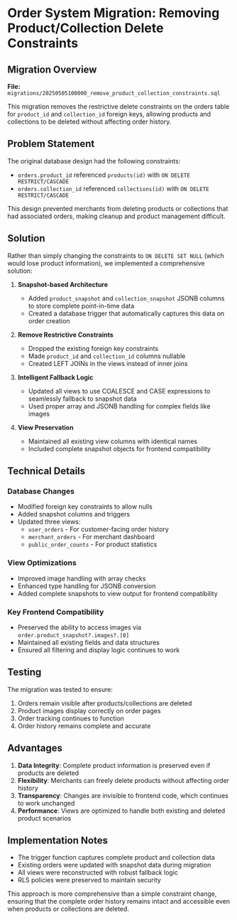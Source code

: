 # Order System Migration: Removing Product/Collection Delete Constraints

## Migration Overview
**File:** `migrations/20250505100000_remove_product_collection_constraints.sql`

This migration removes the restrictive delete constraints on the orders table for `product_id` and `collection_id` foreign keys, allowing products and collections to be deleted without affecting order history. 

## Problem Statement

The original database design had the following constraints:
- `orders.product_id` referenced `products(id)` with `ON DELETE RESTRICT/CASCADE`
- `orders.collection_id` referenced `collections(id)` with `ON DELETE RESTRICT/CASCADE`

This design prevented merchants from deleting products or collections that had associated orders, making cleanup and product management difficult.

## Solution

Rather than simply changing the constraints to `ON DELETE SET NULL` (which would lose product information), we implemented a comprehensive solution:

1. **Snapshot-based Architecture**
   - Added `product_snapshot` and `collection_snapshot` JSONB columns to store complete point-in-time data
   - Created a database trigger that automatically captures this data on order creation

2. **Remove Restrictive Constraints**
   - Dropped the existing foreign key constraints
   - Made `product_id` and `collection_id` columns nullable
   - Created LEFT JOINs in the views instead of inner joins

3. **Intelligent Fallback Logic**
   - Updated all views to use COALESCE and CASE expressions to seamlessly fallback to snapshot data
   - Used proper array and JSONB handling for complex fields like images

4. **View Preservation**
   - Maintained all existing view columns with identical names
   - Included complete snapshot objects for frontend compatibility
   
## Technical Details

### Database Changes
- Modified foreign key constraints to allow nulls
- Added snapshot columns and triggers
- Updated three views:
  - `user_orders` - For customer-facing order history
  - `merchant_orders` - For merchant dashboard
  - `public_order_counts` - For product statistics

### View Optimizations
- Improved image handling with array checks
- Enhanced type handling for JSONB conversion
- Added complete snapshots to view output for frontend compatibility

### Key Frontend Compatibility
- Preserved the ability to access images via `order.product_snapshot?.images?.[0]`
- Maintained all existing fields and data structures
- Ensured all filtering and display logic continues to work

## Testing
The migration was tested to ensure:
1. Orders remain visible after products/collections are deleted
2. Product images display correctly on order pages
3. Order tracking continues to function
4. Order history remains complete and accurate

## Advantages
1. **Data Integrity**: Complete product information is preserved even if products are deleted
2. **Flexibility**: Merchants can freely delete products without affecting order history
3. **Transparency**: Changes are invisible to frontend code, which continues to work unchanged
4. **Performance**: Views are optimized to handle both existing and deleted product scenarios

## Implementation Notes
- The trigger function captures complete product and collection data
- Existing orders were updated with snapshot data during migration
- All views were reconstructed with robust fallback logic
- RLS policies were preserved to maintain security

This approach is more comprehensive than a simple constraint change, ensuring that the complete order history remains intact and accessible even when products or collections are deleted. 